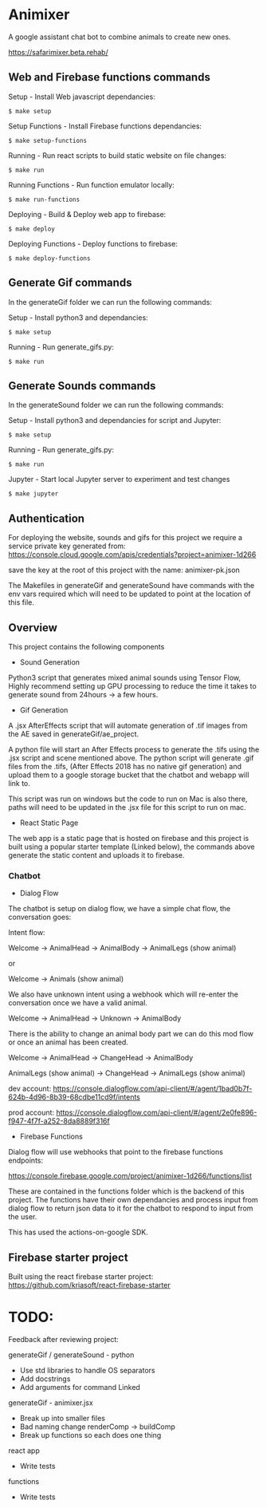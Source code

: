 # Animixer

A google assistant chat bot to combine animals to create new ones.

https://safarimixer.beta.rehab/

## Web and Firebase functions commands

Setup - Install Web javascript dependancies:

```
$ make setup
```
Setup Functions - Install Firebase functions dependancies:

```
$ make setup-functions
```
Running - Run react scripts to build static website on file changes:

```
$ make run
```
Running Functions - Run function emulator locally:

```
$ make run-functions
```
Deploying - Build & Deploy web app to firebase:

```
$ make deploy
```
Deploying Functions - Deploy functions to firebase:

```
$ make deploy-functions
```

## Generate Gif commands

In the generateGif folder we can run the following commands:

Setup - Install python3 and dependancies:

```
$ make setup
```

Running - Run generate_gifs.py:

```
$ make run
```

## Generate Sounds commands

In the generateSound folder we can run the following commands:

Setup - Install python3 and dependancies for script and Jupyter:

```
$ make setup
```

Running - Run generate_gifs.py:

```
$ make run
```

Jupyter - Start local Jupyter server to experiment and test changes

```
$ make jupyter
```

## Authentication

For deploying the website, sounds and gifs for this project we require a service private key generated from:
https://console.cloud.google.com/apis/credentials?project=animixer-1d266

save the key at the root of this project with the name:
animixer-pk.json

The Makefiles in generateGif and generateSound have commands with the env vars required which will need to be updated to point at the location of this file.


## Overview

This project contains the following components

- Sound Generation

Python3 script that generates mixed animal sounds using Tensor Flow, Highly recommend
setting up GPU processing to reduce the time it takes to generate sound from 24hours ->
a few hours.

- Gif Generation

A .jsx AfterEffects script that will automate generation of .tif images from the AE saved in generateGif/ae_project.

A python file will start an After Effects process to generate the .tifs using the .jsx script and scene mentioned above. The python script will generate .gif files from the .tifs, (After Effects 2018 has no native gif generation) and upload them to a google storage bucket that the chatbot and webapp will
link to.

This script was run on windows but the code to run on Mac is also there, paths will need to be updated in the .jsx file for this script to run on mac.

- React Static Page

The web app is a static page that is hosted on firebase and this project is built using a
popular starter template (Linked below), the commands above generate the static content and uploads it to
firebase.

### Chatbot

- Dialog Flow

The chatbot is setup on dialog flow, we have a simple chat flow, the conversation goes:

Intent flow:

Welcome -> AnimalHead -> AnimalBody -> AnimalLegs (show animal)

or

Welcome -> Animals (show animal)

We also have unknown intent using a webhook which will re-enter the conversation once we have a valid animal.

Welcome -> AnimalHead -> Unknown -> AnimalBody

There is the ability to change an animal body part we can do this mod flow or once an animal has been created.

Welcome -> AnimalHead -> ChangeHead -> AnimalBody

AnimalLegs (show animal) -> ChangeHead -> AnimalLegs (show animal)

dev account:
https://console.dialogflow.com/api-client/#/agent/1bad0b7f-624b-4d96-8b39-68cdbe11cd9f/intents

prod account:
https://console.dialogflow.com/api-client/#/agent/2e0fe896-f947-4f7f-a252-8da8889f316f

- Firebase Functions

Dialog flow will use webhooks that point to the firebase functions endpoints:

https://console.firebase.google.com/project/animixer-1d266/functions/list

These are contained in the functions folder which is the backend of this project. The
functions have their own dependancies and process input from dialog flow to return json
data to it for the chatbot to respond to input from the user.

This has used the actions-on-google SDK.

## Firebase starter project

Built using the react firebase starter project: https://github.com/kriasoft/react-firebase-starter

# TODO:

Feedback after reviewing project:

generateGif / generateSound - python

- Use std libraries to handle OS separators
- Add docstrings
- Add arguments for command Linked

generateGif - animixer.jsx

- Break up into smaller files
- Bad naming change renderComp -> buildComp
- Break up functions so each does one thing

react app

- Write tests

functions

- Write tests
